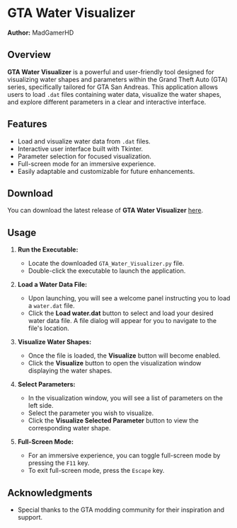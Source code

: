 # GTA Water Visualizer

**Author:** MadGamerHD

## Overview

**GTA Water Visualizer** is a powerful and user-friendly tool designed for visualizing water shapes and parameters within the Grand Theft Auto (GTA) series, specifically tailored for GTA San Andreas. This application allows users to load `.dat` files containing water data, visualize the water shapes, and explore different parameters in a clear and interactive interface.

## Features

- Load and visualize water data from `.dat` files.
- Interactive user interface built with Tkinter.
- Parameter selection for focused visualization.
- Full-screen mode for an immersive experience.
- Easily adaptable and customizable for future enhancements.

## Download

You can download the latest release of **GTA Water Visualizer** [here]().

## Usage

1. **Run the Executable:**
   - Locate the downloaded `GTA_Water_Visualizer.py` file.
   - Double-click the executable to launch the application.

2. **Load a Water Data File:**
   - Upon launching, you will see a welcome panel instructing you to load a `water.dat` file.
   - Click the **Load water.dat** button to select and load your desired water data file. A file dialog will appear for you to navigate to the file's location.

3. **Visualize Water Shapes:**
   - Once the file is loaded, the **Visualize** button will become enabled.
   - Click the **Visualize** button to open the visualization window displaying the water shapes.

4. **Select Parameters:**
   - In the visualization window, you will see a list of parameters on the left side.
   - Select the parameter you wish to visualize.
   - Click the **Visualize Selected Parameter** button to view the corresponding water shape.

5. **Full-Screen Mode:**
   - For an immersive experience, you can toggle full-screen mode by pressing the `F11` key.
   - To exit full-screen mode, press the `Escape` key.

## Acknowledgments
- Special thanks to the GTA modding community for their inspiration and support.
